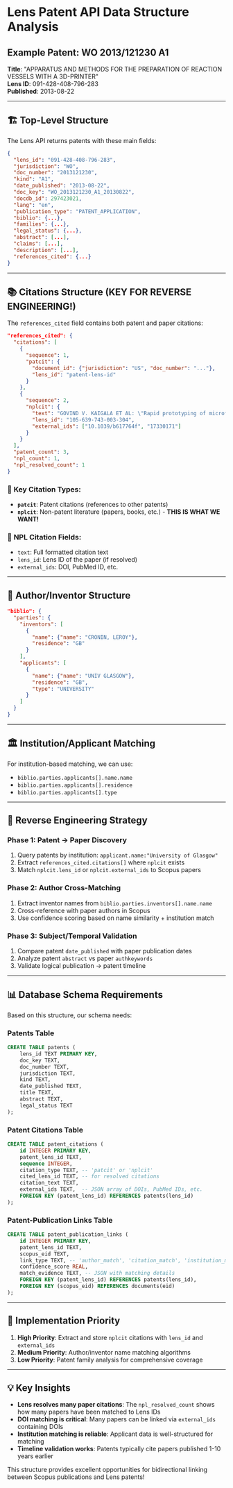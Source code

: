 # Lens Patent API Data Structure Analysis

## Example Patent: WO 2013/121230 A1
**Title**: "APPARATUS AND METHODS FOR THE PREPARATION OF REACTION VESSELS WITH A 3D-PRINTER"  
**Lens ID**: 091-428-408-796-283  
**Published**: 2013-08-22

---

## 🏗️ **Top-Level Structure**

The Lens API returns patents with these main fields:

```json
{
  "lens_id": "091-428-408-796-283",
  "jurisdiction": "WO",
  "doc_number": "2013121230", 
  "kind": "A1",
  "date_published": "2013-08-22",
  "doc_key": "WO_2013121230_A1_20130822",
  "docdb_id": 297423021,
  "lang": "en",
  "publication_type": "PATENT_APPLICATION",
  "biblio": {...},
  "families": {...},
  "legal_status": {...},
  "abstract": [...],
  "claims": [...],
  "description": [...],
  "references_cited": {...}
}
```

---

## 📚 **Citations Structure** (KEY FOR REVERSE ENGINEERING!)

The `references_cited` field contains both patent and paper citations:

```json
"references_cited": {
  "citations": [
    {
      "sequence": 1,
      "patcit": {
        "document_id": {"jurisdiction": "US", "doc_number": "..."},
        "lens_id": "patent-lens-id"
      }
    },
    {
      "sequence": 2,
      "nplcit": {
        "text": "GOVIND V. KAIGALA ET AL: \"Rapid prototyping of microfluidic devices with a wax printer\", LAB ON A CHIP...",
        "lens_id": "105-639-743-003-304", 
        "external_ids": ["10.1039/b617764f", "17330171"]
      }
    }
  ],
  "patent_count": 3,
  "npl_count": 1,
  "npl_resolved_count": 1
}
```

### 🎯 **Key Citation Types**:
- **`patcit`**: Patent citations (references to other patents)
- **`nplcit`**: Non-patent literature (papers, books, etc.) - **THIS IS WHAT WE WANT!**

### 📖 **NPL Citation Fields**:
- `text`: Full formatted citation text
- `lens_id`: Lens ID of the paper (if resolved)
- `external_ids`: DOI, PubMed ID, etc.

---

## 👥 **Author/Inventor Structure**

```json
"biblio": {
  "parties": {
    "inventors": [
      {
        "name": {"name": "CRONIN, LEROY"},
        "residence": "GB"
      }
    ],
    "applicants": [
      {
        "name": {"name": "UNIV GLASGOW"},
        "residence": "GB",
        "type": "UNIVERSITY"
      }
    ]
  }
}
```

---

## 🏛️ **Institution/Applicant Matching**

For institution-based matching, we can use:
- `biblio.parties.applicants[].name.name`
- `biblio.parties.applicants[].residence` 
- `biblio.parties.applicants[].type`

---

## 🔗 **Reverse Engineering Strategy**

### **Phase 1: Patent → Paper Discovery**
1. Query patents by institution: `applicant.name:"University of Glasgow"`
2. Extract `references_cited.citations[]` where `nplcit` exists
3. Match `nplcit.lens_id` or `nplcit.external_ids` to Scopus papers

### **Phase 2: Author Cross-Matching** 
1. Extract inventor names from `biblio.parties.inventors[].name.name`
2. Cross-reference with paper authors in Scopus
3. Use confidence scoring based on name similarity + institution match

### **Phase 3: Subject/Temporal Validation**
1. Compare patent `date_published` with paper publication dates
2. Analyze patent `abstract` vs paper `authkeywords`
3. Validate logical publication → patent timeline

---

## 📊 **Database Schema Requirements**

Based on this structure, our schema needs:

### **Patents Table**
```sql
CREATE TABLE patents (
    lens_id TEXT PRIMARY KEY,
    doc_key TEXT,
    doc_number TEXT,
    jurisdiction TEXT,
    kind TEXT,
    date_published TEXT,
    title TEXT,
    abstract TEXT,
    legal_status TEXT
);
```

### **Patent Citations Table**
```sql  
CREATE TABLE patent_citations (
    id INTEGER PRIMARY KEY,
    patent_lens_id TEXT,
    sequence INTEGER,
    citation_type TEXT, -- 'patcit' or 'nplcit'
    cited_lens_id TEXT, -- for resolved citations
    citation_text TEXT,
    external_ids TEXT,  -- JSON array of DOIs, PubMed IDs, etc.
    FOREIGN KEY (patent_lens_id) REFERENCES patents(lens_id)
);
```

### **Patent-Publication Links Table**
```sql
CREATE TABLE patent_publication_links (
    id INTEGER PRIMARY KEY,
    patent_lens_id TEXT,
    scopus_eid TEXT,
    link_type TEXT, -- 'author_match', 'citation_match', 'institution_match'
    confidence_score REAL,
    match_evidence TEXT, -- JSON with matching details
    FOREIGN KEY (patent_lens_id) REFERENCES patents(lens_id),
    FOREIGN KEY (scopus_eid) REFERENCES documents(eid)
);
```

---

## 🚀 **Implementation Priority**

1. **High Priority**: Extract and store `nplcit` citations with `lens_id` and `external_ids`
2. **Medium Priority**: Author/inventor name matching algorithms  
3. **Low Priority**: Patent family analysis for comprehensive coverage

---

## 💡 **Key Insights**

- **Lens resolves many paper citations**: The `npl_resolved_count` shows how many papers have been matched to Lens IDs
- **DOI matching is critical**: Many papers can be linked via `external_ids` containing DOIs  
- **Institution matching is reliable**: Applicant data is well-structured for matching
- **Timeline validation works**: Patents typically cite papers published 1-10 years earlier

This structure provides excellent opportunities for bidirectional linking between Scopus publications and Lens patents!